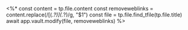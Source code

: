 <%*
const content = tp.file.content
const removeweblinks = content.replace(/\[(.*?)\]\(.*?\)/g, "$1")
const file = tp.file.find_tfile(tp.file.title)
await app.vault.modify(file, removeweblinks)
%>